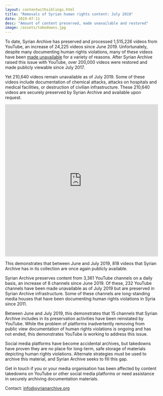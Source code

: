 ```yaml
---
layout: contentwithsiblings.html
title: "Removals of Syrian human rights content: July 2019"
date: 2019-07-11
desc: "Amount of content preserved, made unavailable and restored"
image: /assets/takedowns.jpg
---
```


To date, Syrian Archive has preserved and processed 1,515,226 videos from YouTube, an increase of 24,225 videos since June 2019. Unfortunately, despite many documenting human rights violations, many of these videos have been [made unavailable](https://syrianarchive.org/en/tech-advocacy) for a variety of reasons. After Syrian Archive raised this issue with YouTube, over 200,000 videos were restored and made publicly viewable since July 2017.

Yet 210,640 videos remain unavailable as of July 2019. Some of these videos include documentation of chemical attacks, attacks on hospitals and medical facilities, or destruction of civilian infrastructure. These 210,640 videos are securely preserved by Syrian Archive and available upon request.

<iframe width="100%" height="500" src="https://www.youtube.com/embed//e64fSqKtE4g" frameborder="0" allow="accelerometer; autoplay; encrypted-media; gyroscope; picture-in-picture" allowfullscreen></iframe>


This demonstrates that between June and July 2019, 818 videos that Syrian Archive has in its collection are once again publicly available.

Syrian Archive preserves content from 3,361 YouTube channels on a daily basis, an increase of 8 channels since June 2019. Of these, 232 YouTube channels have been made unavailable as of July 2019 but are preserved in Syrian Archive infrastructure. Some of these channels are long-standing media houses that have been documenting human rights violations in Syria since 2011.

Between June and July 2019, this demonstrates that 15 channels that Syrian Archive includes in its preservation activities have been reinstated by YouTube. While the problem of platforms inadvertently removing from public view documentation of human rights violations is ongoing and has not ended, this demonstrates YouTube is working to address this issue.

Social media platforms have become accidental archives, but takedowns have proven they are no place for long-term, safe storage of materials depicting human rights violations. Alternate strategies must be used to archive this material, and Syrian Archive seeks to fill this gap.

Get in touch if you or your media organisation has been affected by content takedowns on YouTube or other social media platforms or need assistance in securely archiving documentation materials.

Contact: info@syrianarchive.org
